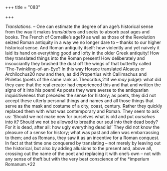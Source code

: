 +++
title = "083"

+++

*Translations.* – One can estimate the degree of an age’s historical sense from the way it makes *translations* and seeks to absorb past ages and books. The French of Corneille’s age19 as well as those of the Revolution seized Roman antiquity in a way we no longer dare to – thanks to our higher historical sense. And Roman antiquity itself: how violently and yet naively it laid its hand on everything good and lofty in the older Greek antiquity\! How they translated things into the Roman present\! How deliberately and insouciantly they brushed the dust off the wings of that butterfly called ‘The-Twinkling-of-an-Eye’\! In this way Horace translated Alcaeus or Archilochus20 now and then, as did Propertius with Callimachus and Philetas \(poets of the same rank as Theocritus,21if we *may* judge\): what did they care that the real creator had experienced this and that and written the signs of it into his poem\! As poets they were averse to the antiquarian inquisitiveness that precedes the sense for history; as poets, they did not accept these utterly personal things and names and all those things that serve as the mask and costume of a city, coast, century. Rather they quickly replaced them with what was contemporary and Roman. They seem to ask us: ‘Should we not make new for ourselves what is old and put *ourselves* into it? Should we not be allowed to breathe our soul into their dead body? For it is dead, after all: how ugly everything dead is\!’ They did not know the pleasure of a sense for history; what was past and alien was embarrassing to them; and as Romans, they saw it as an incentive for a Roman conquest. In fact at that time one conquered by translating – not merely by leaving out the historical, but also by adding allusions to the present and, above all, crossing out the name of the poet and replacing it with one’s own – not with any sense of theft but with the very best conscience of the *imperium Romanum.*22


